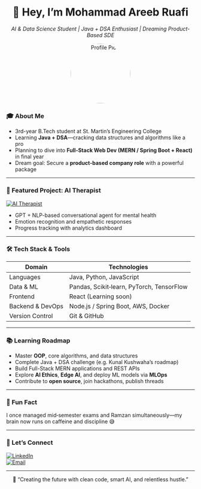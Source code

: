 <div align="center">

# 👋 Hey, I’m **Mohammad Areeb Ruafi**  
*AI & Data Science Student | Java + DSA Enthusiast | Dreaming Product-Based SDE*

<img src="YOUR_PFP_URL" width="160" style="border-radius:50%;" alt="Profile Pic">

</div>

### 🎓 About Me  
- 3rd-year B.Tech student at St. Martin’s Engineering College  
- Learning **Java + DSA**—cracking data structures and algorithms like a pro  
- Planning to dive into **Full-Stack Web Dev (MERN / Spring Boot + React)** in final year  
- Dream goal: Secure a **product-based company role** with a powerful package  

---

### 🚀 Featured Project: AI Therapist  
[![AI Therapist](https://img.shields.io/badge/AI%20Therapist-GPT%20%2B%20NLP-ff6b6b?style=for-the-badge&logo=openai&logoColor=white)](https://github.com/areebruafi12/AI-THERAPIST-USING-GPT-NLP)  
- GPT + NLP-based conversational agent for mental health  
- Emotion recognition and empathetic responses  
- Progress tracking with analytics dashboard  

---

### 🛠 Tech Stack & Tools  

| **Domain**           | **Technologies**                                                                 |
|----------------------|----------------------------------------------------------------------------------|
| Languages            | Java, Python, JavaScript                                                        |
| Data & ML            | Pandas, Scikit‑learn, PyTorch, TensorFlow                                       |
| Frontend             | React (Learning soon)                                                           |
| Backend & DevOps     | Node.js / Spring Boot, AWS, Docker                                              |
| Version Control      | Git & GitHub                                                                     |

---

### 📚 Learning Roadmap  
- Master **OOP**, core algorithms, and data structures  
- Complete Java + DSA challenge (e.g. Kunal Kushwaha’s roadmap)  
- Build Full-Stack MERN applications and REST APIs  
- Explore **AI Ethics**, **Edge AI**, and deploy ML models via **MLOps**  
- Contribute to **open source**, join hackathons, publish threads  

---

### 🌱 Fun Fact  
I once managed mid‑semester exams and Ramzan simultaneously—my brain now runs on caffeine and discipline 😅

---

### 🤝 Let’s Connect  
[![LinkedIn](https://img.shields.io/badge/LinkedIn-0077B5?style=for-the-badge&logo=linkedin&logoColor=white)](YOUR_LINKEDIN_URL)  
[![Email](https://img.shields.io/badge/Email-D14836?style=for-the-badge&logo=gmail&logoColor=white)](mailto:YOUR_EMAIL@example.com)

---

<div align="center">  
🔭 “Creating the future with clean code, smart AI, and relentless hustle.”  
</div>
